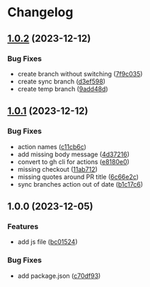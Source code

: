 # Changelog

## [1.0.2](https://github.com/jobara/test-release-sync-actions/compare/v1.0.1...v1.0.2) (2023-12-12)


### Bug Fixes

* create branch without switching ([7f9c035](https://github.com/jobara/test-release-sync-actions/commit/7f9c035c629e7ae26bcd1c5dcb1e00a0ec7cb2c1))
* create sync branch ([d3ef598](https://github.com/jobara/test-release-sync-actions/commit/d3ef5986efc041d75c641ac629f42ff088487f80))
* create temp branch ([9add48d](https://github.com/jobara/test-release-sync-actions/commit/9add48d95ce8e0b3ec81487b5f4fbe0b6c440030))

## [1.0.1](https://github.com/jobara/test-release-sync-actions/compare/v1.0.0...v1.0.1) (2023-12-12)


### Bug Fixes

* action names ([c11cb6c](https://github.com/jobara/test-release-sync-actions/commit/c11cb6cd3f65abd0c0aa9d5f1f8d73ba0c92e703))
* add missing body message ([4d37216](https://github.com/jobara/test-release-sync-actions/commit/4d372164117ff4075fbe61ef4e1e89d0a237ed8e))
* convert to gh cli for actions ([e8180e0](https://github.com/jobara/test-release-sync-actions/commit/e8180e052a66ec4e06862b9d6580d652ed857123))
* missing checkout ([11ab712](https://github.com/jobara/test-release-sync-actions/commit/11ab712abb9dfe92d33ae886b2d5a65f6c0e5a7a))
* missing quotes around PR title ([6c66e2c](https://github.com/jobara/test-release-sync-actions/commit/6c66e2cfc8ae534b3a989dc15bd8906d6cd6980b))
* sync branches action out of date ([b1c17c6](https://github.com/jobara/test-release-sync-actions/commit/b1c17c6df126d6ad9932c1b36a26c36117e3bea2))

## 1.0.0 (2023-12-05)


### Features

* add js file ([bc01524](https://github.com/jobara/test-release-sync-actions/commit/bc015241d69f371126c53d92f1ecd1a793991cc8))


### Bug Fixes

* add package.json ([c70df93](https://github.com/jobara/test-release-sync-actions/commit/c70df937cf35e3fd2e38898383940cca1f2d408c))
